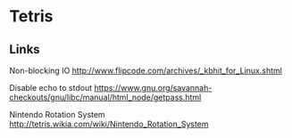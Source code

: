 # Tetris

## Links
Non-blocking IO
http://www.flipcode.com/archives/_kbhit_for_Linux.shtml   

Disable echo to stdout
https://www.gnu.org/savannah-checkouts/gnu/libc/manual/html_node/getpass.html   

Nintendo Rotation System
http://tetris.wikia.com/wiki/Nintendo_Rotation_System

